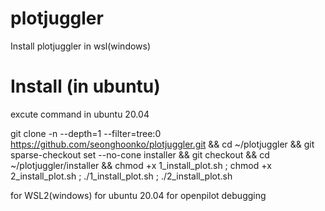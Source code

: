 # plotjuggler
Install plotjuggler in wsl(windows)

# Install  (in ubuntu)
excute command in ubuntu 20.04

git clone -n --depth=1 --filter=tree:0 https://github.com/seonghoonko/plotjuggler.git && cd ~/plotjuggler && git sparse-checkout set --no-cone installer && git checkout && cd ~/plotjuggler/installer && chmod +x 1_install_plot.sh ; chmod +x 2_install_plot.sh ; ./1_install_plot.sh ; ./2_install_plot.sh 




for WSL2(windows)
for ubuntu 20.04
for openpilot debugging
